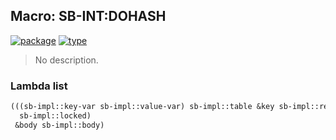 ## Macro: SB-INT:DOHASH
[![package](https://img.shields.io/badge/Package-SB--INT-5f9ea0.svg?style=social&colorA=999999)](../) [![type](https://img.shields.io/badge/Type-Macro-5f9ea0.svg?style=social&colorA=999999)](../#macro) 

> No description.

### Lambda list
```cl
(((sb-impl::key-var sb-impl::value-var) sb-impl::table &key sb-impl::result
  sb-impl::locked)
 &body sb-impl::body)
```
